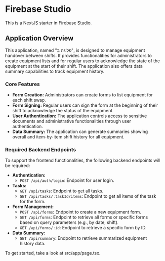 # Firebase Studio

This is a NextJS starter in Firebase Studio.

## Application Overview

This application, named "פלוגה ב", is designed to manage equipment handover between shifts. It provides functionalities for administrators to create equipment lists and for regular users to acknowledge the state of the equipment at the start of their shift. The application also offers data summary capabilities to track equipment history.

### Core Features

- **Form Creation:** Administrators can create forms to list equipment for each shift swap.
- **Form Signing:** Regular users can sign the form at the beginning of their shift to acknowledge the status of the equipment.
- **User Authentication:** The application controls access to sensitive documents and administrative functionalities through user authentication.
- **Data Summary:** The application can generate summaries showing overall and item-by-item shift history for all equipment.

### Required Backend Endpoints

To support the frontend functionalities, the following backend endpoints will be required:

- **Authentication:**
  - `POST /api/auth/login`: Endpoint for user login.
- **Tasks:**
  - `GET /api/tasks`: Endpoint to get all tasks.
  - `GET /api/tasks/:taskId/items`: Endpoint to get all items of the task for the form.
- **Form Management:**
  - `POST /api/forms`: Endpoint to create a new equipment form.
  - `GET /api/forms`: Endpoint to retrieve all forms or specific forms based on query parameters (e.g., by date, shift).
  - `GET /api/forms/:id`: Endpoint to retrieve a specific form by ID.
- **Data Summary:**
  - `GET /api/summary`: Endpoint to retrieve summarized equipment history data.

To get started, take a look at src/app/page.tsx.

